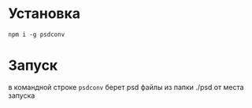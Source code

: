 # Установка

`npm i -g psdconv`

# Запуск
в командной строке `psdconv`
берет psd файлы из папки ./psd от места запуска